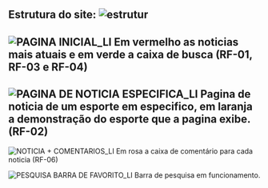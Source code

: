 Estrutura do site:
![estrutur](https://user-images.githubusercontent.com/88354883/143690199-3c4d4a83-64f8-4f8b-943f-cb76256e2e52.png)
----------------------------------------------------------------------------------------------------------------------------------------------------------------------------------
![PAGINA INICIAL_LI](https://user-images.githubusercontent.com/88354883/143690022-c6e740ea-7b81-42ff-8f9c-81955da78728.jpg)
Em vermelho as noticias mais atuais e em verde a caixa de busca (RF-01, RF-03 e RF-04)
----------------------------------------------------------------------------------------------------------------------------------------------------------------------------------
![PAGINA DE NOTICIA ESPECIFICA_LI](https://user-images.githubusercontent.com/88354883/143690100-4f859c8c-0018-476f-8bdb-28ba906cd2f0.jpg)
Pagina de noticia de um esporte em especifico, em laranja a demonstração do esporte que a pagina exibe. (RF-02)
----------------------------------------------------------------------------------------------------------------------------------------------------------------------------------
![NOTICIA + COMENTARIOS_LI](https://user-images.githubusercontent.com/88354883/143689999-6905bfa2-4570-4fc7-97c0-2e761bfcfd70.jpg)
Em rosa a caixa de comentário para cada noticia (RF-06)

![PESQUISA BARRA DE FAVORITO_LI](https://user-images.githubusercontent.com/88354883/143779492-33292cac-459f-4810-901f-d4b276e153a6.jpg)
Barra de pesquisa em funcionamento.

